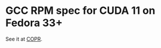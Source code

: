 # GCC RPM spec for CUDA 11 on Fedora 33+

See it at [COPR](https://copr.fedorainfracloud.org/coprs/alexfails/gcc-cuda-11).

